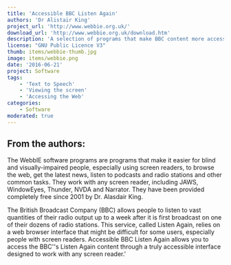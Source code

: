 ```yaml
---
title: 'Accessible BBC Listen Again'
authors: 'Dr Alistair King'
project_url: 'http://www.webbie.org.uk/'
download_url: 'http://www.webbie.org.uk/download.htm'
description: 'A selection of programs that make BBC content more accessible.'
license: "GNU Public Licence V3"
thumb: items/webbie-thumb.jpg
image: items/webbie.png
date: '2016-06-21'
project: Software
tags:
    - 'Text to Speech'
    - 'Viewing the screen'
    - 'Accessing the Web'
categories:
    - Software
moderated: true
---
```

From the authors:
-----------------

The WebbIE software programs are programs that make it easier for blind and visually-impaired people, especially using screen readers, to browse the web, get the latest news, listen to podcasts and radio stations and other common tasks. They work with any screen reader, including JAWS, WindowEyes, Thunder, NVDA and Narrator. They have been provided completely free since 2001 by Dr. Alasdair King.

The British Broadcast Company (BBC) allows people to listen to vast quantities of their radio output up to a week after it is first broadcast on one of their dozens of radio stations. This service, called Listen Again, relies on a web browser interface that might be difficult for some users, especially people with screen readers. Accessible BBC Listen Again allows you to access the BBC\''s Listen Again content through a truly accessible interface designed to work with any screen reader.'